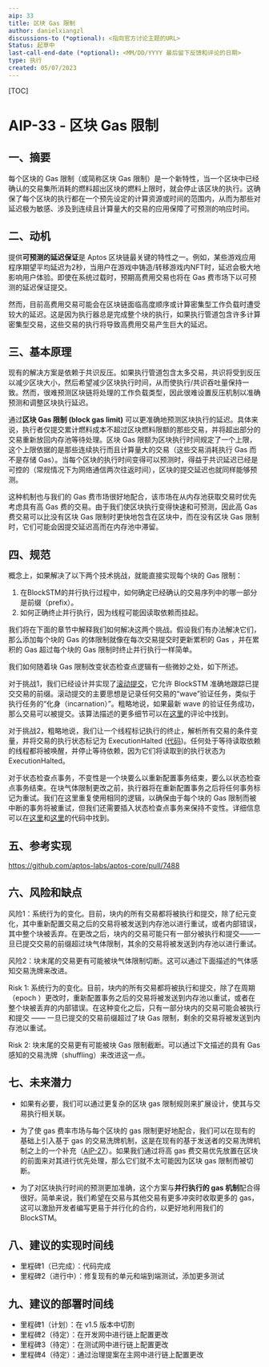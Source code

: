 ```yaml
---
aip: 33
title: 区块 Gas 限制
author: danielxiangzl
discussions-to (*optional): <指向官方讨论主题的URL>
Status: 起草中
last-call-end-date (*optional): <MM/DD/YYYY 最后留下反馈和评论的日期>
type: 执行
created: 05/07/2023
---
```


[TOC]

# AIP-33 - 区块 Gas 限制

## 一、摘要

每个区块的 Gas 限制（或简称区块 Gas 限制）是一个新特性，当一个区块中已经确认的交易集所消耗的燃料超出区块的燃料上限时，就会停止该区块的执行。这确保了每个区块的执行都在一个预先设定的计算资源或时间的范围内，从而为那些对延迟极为敏感、涉及到连续且计算量大的交易的应用保障了可预测的响应时间。



## 二、动机

提供**可预测的延迟保证**是 Aptos 区块链最关键的特性之一。例如，某些游戏应用程序期望平均延迟为2秒，当用户在游戏中铸造/转移游戏内NFT时，延迟会极大地影响用户体验。即使在系统过载时，预期高费用交易也将在 Gas 费市场下以可预测的延迟保证提交。

然而，目前高费用交易可能会在区块链面临高度顺序或计算密集型工作负载时遭受较大的延迟。这是因为执行器总是完成整个块的执行，如果执行管道包含许多计算密集型交易，这些交易的执行将导致高费用交易产生巨大的延迟。



## 三、基本原理

现有的解决方案是依赖于共识反压。如果执行管道包含太多交易，共识将受到反压以减少区块大小，然后希望减少区块执行时间，从而使执行/共识吞吐量保持一致。然而，很难预测区块链将处理的工作负载类型，因此很难设置反压机制以准确预测和调整区块执行延迟。

通过**区块 Gas 限制 (block gas limit)** 可以更准确地预测区块执行的延迟。具体来说，执行者仅提交累计燃料成本不超过区块燃料限额的那些交易，并将超出部分的交易重新放回内存池等待处理。区块 Gas 限额为区块执行时间规定了一个上限，这个上限依据的是那些连续执行而且计算量大的交易（这些交易消耗执行 Gas 而不是存储 Gas）。当每个区块的执行时间变得可以预测时，得益于共识延迟已经是可控的（常规情况下为网络通信两次往返时间），区块的提交延迟也就同样能够预测。

这种机制也与我们的 Gas 费市场很好地配合，该市场在从内存池获取交易时优先考虑具有高 Gas 费的交易。由于我们使区块执行变得快速和可预测，因此高 Gas 费交易可以比没有区块 Gas 限制时更快地包含在区块中，而在没有区块 Gas 限制时，它们可能会因提交延迟高而在内存池中滞留。



## 四、规范

概念上，如果解决了以下两个技术挑战，就能直接实现每个块的 Gas 限制：

1. 在BlockSTM的并行执行过程中，如何确定已经确认的交易序列中的哪一部分是前缀（prefix）。
2. 如何正确终止并行执行，因为线程可能因读取依赖而挂起。

我们将在下面的章节中解释我们如何解决这两个挑战。假设我们有办法解决它们，那么添加每个块的 Gas 的体限制就像在每次交易提交时更新累积的 Gas ，并在累积的 Gas 超过每个块的 Gas 限制时终止并行执行一样简单。

我们如何随着块 Gas 限制改变状态检查点逻辑有一些微妙之处，如下所述。

对于挑战1，我们已经设计并实现了[滚动提交](https://github.com/aptos-labs/aptos-core/pull/6079)，它允许 BlockSTM 准确地跟踪已提交交易的前缀。滚动提交的主要思想是记录任何交易的“wave”验证任务，类似于执行任务的“化身（incarnation）”。粗略地说，如果最新 wave 的验证任务成功，那么交易可以被提交。该算法描述的更多细节可以在[这里](https://github.com/aptos-labs/aptos-core/blob/main/aptos-move/block-executor/src/scheduler.rs#L133)的评论中找到。

对于挑战2，粗略地说，我们让一个线程标记执行的终止，解析所有交易的条件变量，并将交易的执行状态标记为 ExecutionHalted ([代码](https://github.com/aptos-labs/aptos-core/blob/daniel-per-block-gas/aptos-move/block-executor/src/scheduler.rs#L548))。任何处于等待读取依赖的线程都将被唤醒，并停止等待依赖，因为它们将读取到的执行状态为 ExecutionHalted。

对于状态检查点事务，不变性是一个块要么以重新配置事务结束，要么以状态检查点事务结束。在块气体限制更改之前，执行器将在重新配置事务之后将任何事务标记为重试。我们在这里重复使用相同的逻辑，以确保由于每个块的 Gas 限制而被中断的事务将被重试，但我们还需要插入状态检查点事务来保持不变性。详细信息可以在[这里](https://github.com/aptos-labs/aptos-core/blob/daniel-per-block-gas/execution/executor/src/components/apply_chunk_output.rs#L139)和[这里](https://github.com/aptos-labs/aptos-core/blob/daniel-per-block-gas/consensus/consensus-types/src/executed_block.rs#L122)的代码中找到。







## 五、参考实现

https://github.com/aptos-labs/aptos-core/pull/7488



## 六、风险和缺点

风险1：系统行为的变化。目前，块内的所有交易都将被执行和提交，除了纪元变化，其中重新配置交易之后的交易将被发送到内存池以进行重试，或者内部错误，其中整个块被丢弃。在更改之后，块内的交易可能只有一部分被执行和提交——一旦已提交交易的前缀超过块气体限制，其余的交易将被发送到内存池以进行重试。

风险2：块末尾的交易更有可能被块气体限制切断。这可以通过下面描述的气体感知交易洗牌来改进。



Risk 1: 系统行为的变化。目前，块内的所有交易都将被执行和提交，除了在周期（epoch ）更改时，重新配置事务之后的交易将被发送到内存池以重试，或者在整个块被丢弃的内部错误。在这种变化之后，只有一部分块内的交易可能会被执行和提交 —— 一旦已提交的交易前缀超过了块 Gas 限制，剩余的交易将被发送到内存池以重试。

Risk 2: 块末尾的交易更有可能被块 Gas 限制截断。可以通过下文描述的具有 Gas 感知的交易洗牌（shuffling）来改进这一点。



## 七、未来潜力

- 如果有必要，我们可以通过更复杂的区块 gas 限制规则来扩展设计，使其与交易执行相关联。


- 为了使 gas 费率市场与每个区块的 gas 限制更好地配合，我们可以在现有的基础上引入基于 gas 的交易洗牌机制，这是在现有的基于发送者的交易洗牌机制之上的一个补充（[AIP-27](https://github.com/aptos-foundation/AIPs/blob/main/aips/aip-27.md)）。如果我们通过将高 gas 费交易优先放置在区块的前面来对其进行优先处理，那么它们就不太可能因为区块 gas 限制而被切断。

- 为了对区块执行时间的预测更加准确，这个方案与**并行执行的 gas 机制**配合得很好。简单来说，我们希望在交易与其他交易有更多冲突时收取更多的 gas，这可以激励开发者编写更易于并行化的合约，以更好地利用我们的 BlockSTM。



## 八、建议的实现时间线

- 里程碑1（已完成）：代码完成
- 里程碑2（进行中）：修复现有的单元和端到端测试，添加更多测试

## 九、建议的部署时间线

- 里程碑1（计划）：在 v1.5 版本中切割
- 里程碑2（待定）：在开发网中进行链上配置更改
- 里程碑3（待定）：在测试网中进行链上配置更改
- 里程碑4（待定）：通过治理提案在主网中进行链上配置更改